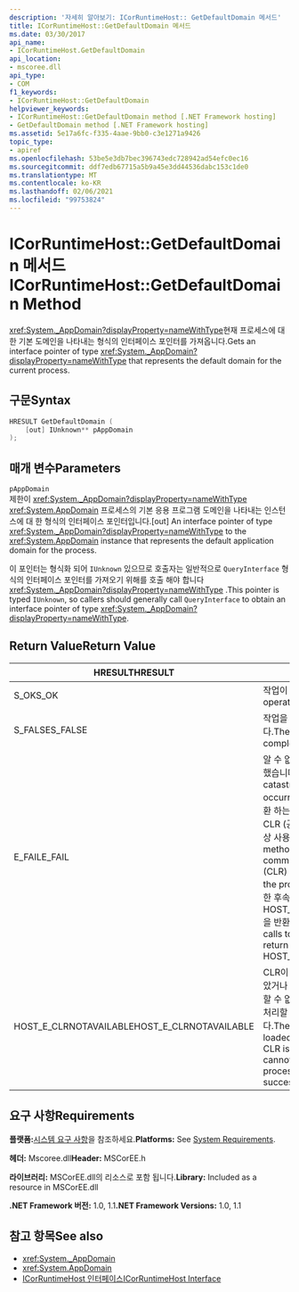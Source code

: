 ```yaml
---
description: '자세히 알아보기: ICorRuntimeHost:: GetDefaultDomain 메서드'
title: ICorRuntimeHost::GetDefaultDomain 메서드
ms.date: 03/30/2017
api_name:
- ICorRuntimeHost.GetDefaultDomain
api_location:
- mscoree.dll
api_type:
- COM
f1_keywords:
- ICorRuntimeHost::GetDefaultDomain
helpviewer_keywords:
- ICorRuntimeHost::GetDefaultDomain method [.NET Framework hosting]
- GetDefaultDomain method [.NET Framework hosting]
ms.assetid: 5e17a6fc-f335-4aae-9bb0-c3e1271a9426
topic_type:
- apiref
ms.openlocfilehash: 53be5e3db7bec396743edc728942ad54efc0ec16
ms.sourcegitcommit: ddf7edb67715a5b9a45e3dd44536dabc153c1de0
ms.translationtype: MT
ms.contentlocale: ko-KR
ms.lasthandoff: 02/06/2021
ms.locfileid: "99753824"
---
```

# <a name="icorruntimehostgetdefaultdomain-method"></a><span data-ttu-id="a1fd0-103">ICorRuntimeHost::GetDefaultDomain 메서드</span><span class="sxs-lookup"><span data-stu-id="a1fd0-103">ICorRuntimeHost::GetDefaultDomain Method</span></span>

<span data-ttu-id="a1fd0-104"><xref:System._AppDomain?displayProperty=nameWithType>현재 프로세스에 대 한 기본 도메인을 나타내는 형식의 인터페이스 포인터를 가져옵니다.</span><span class="sxs-lookup"><span data-stu-id="a1fd0-104">Gets an interface pointer of type <xref:System._AppDomain?displayProperty=nameWithType> that represents the default domain for the current process.</span></span>  
  
## <a name="syntax"></a><span data-ttu-id="a1fd0-105">구문</span><span class="sxs-lookup"><span data-stu-id="a1fd0-105">Syntax</span></span>  
  
```cpp  
HRESULT GetDefaultDomain (  
    [out] IUnknown** pAppDomain  
);  
```  
  
## <a name="parameters"></a><span data-ttu-id="a1fd0-106">매개 변수</span><span class="sxs-lookup"><span data-stu-id="a1fd0-106">Parameters</span></span>  

 `pAppDomain`  
 <span data-ttu-id="a1fd0-107">제한이 <xref:System._AppDomain?displayProperty=nameWithType> <xref:System.AppDomain> 프로세스의 기본 응용 프로그램 도메인을 나타내는 인스턴스에 대 한 형식의 인터페이스 포인터입니다.</span><span class="sxs-lookup"><span data-stu-id="a1fd0-107">[out] An interface pointer of type <xref:System._AppDomain?displayProperty=nameWithType> to the <xref:System.AppDomain> instance that represents the default application domain for the process.</span></span>  
  
 <span data-ttu-id="a1fd0-108">이 포인터는 형식화 되어 `IUnknown` 있으므로 호출자는 일반적으로 `QueryInterface` 형식의 인터페이스 포인터를 가져오기 위해를 호출 해야 합니다 <xref:System._AppDomain?displayProperty=nameWithType> .</span><span class="sxs-lookup"><span data-stu-id="a1fd0-108">This pointer is typed `IUnknown`, so callers should generally call `QueryInterface` to obtain an interface pointer of type <xref:System._AppDomain?displayProperty=nameWithType>.</span></span>  
  
## <a name="return-value"></a><span data-ttu-id="a1fd0-109">Return Value</span><span class="sxs-lookup"><span data-stu-id="a1fd0-109">Return Value</span></span>  
  
|<span data-ttu-id="a1fd0-110">HRESULT</span><span class="sxs-lookup"><span data-stu-id="a1fd0-110">HRESULT</span></span>|<span data-ttu-id="a1fd0-111">설명</span><span class="sxs-lookup"><span data-stu-id="a1fd0-111">Description</span></span>|  
|-------------|-----------------|  
|<span data-ttu-id="a1fd0-112">S_OK</span><span class="sxs-lookup"><span data-stu-id="a1fd0-112">S_OK</span></span>|<span data-ttu-id="a1fd0-113">작업이 완료되었습니다.</span><span class="sxs-lookup"><span data-stu-id="a1fd0-113">The operation was successful.</span></span>|  
|<span data-ttu-id="a1fd0-114">S_FALSE</span><span class="sxs-lookup"><span data-stu-id="a1fd0-114">S_FALSE</span></span>|<span data-ttu-id="a1fd0-115">작업을 완료 하지 못했습니다.</span><span class="sxs-lookup"><span data-stu-id="a1fd0-115">The operation failed to complete.</span></span>|  
|<span data-ttu-id="a1fd0-116">E_FAIL</span><span class="sxs-lookup"><span data-stu-id="a1fd0-116">E_FAIL</span></span>|<span data-ttu-id="a1fd0-117">알 수 없는 치명적인 오류가 발생 했습니다.</span><span class="sxs-lookup"><span data-stu-id="a1fd0-117">An unknown, catastrophic failure occurred.</span></span> <span data-ttu-id="a1fd0-118">메서드가 E_FAIL 반환 하는 경우 해당 프로세스에서 CLR (공용 언어 런타임)을 더 이상 사용할 수 없습니다.</span><span class="sxs-lookup"><span data-stu-id="a1fd0-118">If a method returns E_FAIL, the common language runtime (CLR) is no longer usable in the process.</span></span> <span data-ttu-id="a1fd0-119">호스팅 Api에 대 한 후속 호출은 HOST_E_CLRNOTAVAILABLE을 반환 합니다.</span><span class="sxs-lookup"><span data-stu-id="a1fd0-119">Subsequent calls to any hosting APIs return HOST_E_CLRNOTAVAILABLE.</span></span>|  
|<span data-ttu-id="a1fd0-120">HOST_E_CLRNOTAVAILABLE</span><span class="sxs-lookup"><span data-stu-id="a1fd0-120">HOST_E_CLRNOTAVAILABLE</span></span>|<span data-ttu-id="a1fd0-121">CLR이 프로세스에 로드 되지 않았거나 CLR이 관리 코드를 실행할 수 없거나 호출을 성공적으로 처리할 수 없는 상태에 있습니다.</span><span class="sxs-lookup"><span data-stu-id="a1fd0-121">The CLR has not been loaded into a process, or the CLR is in a state in which it cannot run managed code or process the call successfully.</span></span>|  
  
## <a name="requirements"></a><span data-ttu-id="a1fd0-122">요구 사항</span><span class="sxs-lookup"><span data-stu-id="a1fd0-122">Requirements</span></span>  

 <span data-ttu-id="a1fd0-123">**플랫폼:**[시스템 요구 사항](../../get-started/system-requirements.md)을 참조하세요.</span><span class="sxs-lookup"><span data-stu-id="a1fd0-123">**Platforms:** See [System Requirements](../../get-started/system-requirements.md).</span></span>  
  
 <span data-ttu-id="a1fd0-124">**헤더:** Mscoree.dll</span><span class="sxs-lookup"><span data-stu-id="a1fd0-124">**Header:** MSCorEE.h</span></span>  
  
 <span data-ttu-id="a1fd0-125">**라이브러리:** MSCorEE.dll의 리소스로 포함 됩니다.</span><span class="sxs-lookup"><span data-stu-id="a1fd0-125">**Library:** Included as a resource in MSCorEE.dll</span></span>  
  
 <span data-ttu-id="a1fd0-126">**.NET Framework 버전:** 1.0, 1.1</span><span class="sxs-lookup"><span data-stu-id="a1fd0-126">**.NET Framework Versions:** 1.0, 1.1</span></span>  
  
## <a name="see-also"></a><span data-ttu-id="a1fd0-127">참고 항목</span><span class="sxs-lookup"><span data-stu-id="a1fd0-127">See also</span></span>

- <xref:System._AppDomain>
- <xref:System.AppDomain>
- [<span data-ttu-id="a1fd0-128">ICorRuntimeHost 인터페이스</span><span class="sxs-lookup"><span data-stu-id="a1fd0-128">ICorRuntimeHost Interface</span></span>](icorruntimehost-interface.md)
